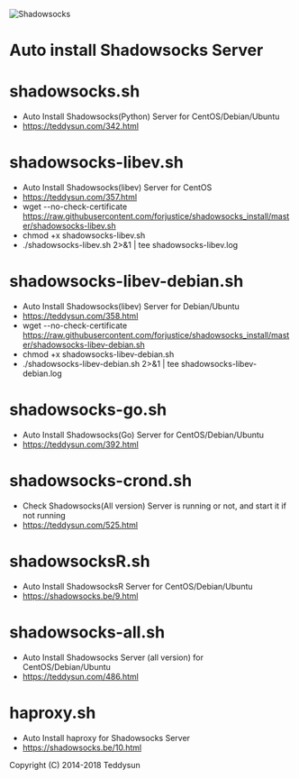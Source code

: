 ![Shadowsocks](https://github.com/teddysun/shadowsocks_install/raw/master/shadowsocks.png)
# Auto install Shadowsocks Server

shadowsocks.sh
===============
- Auto Install Shadowsocks(Python) Server for CentOS/Debian/Ubuntu
- https://teddysun.com/342.html

shadowsocks-libev.sh
===============
- Auto Install Shadowsocks(libev) Server for CentOS
- https://teddysun.com/357.html
- wget --no-check-certificate https://raw.githubusercontent.com/forjustice/shadowsocks_install/master/shadowsocks-libev.sh
- chmod +x shadowsocks-libev.sh
- ./shadowsocks-libev.sh 2>&1 | tee shadowsocks-libev.log

shadowsocks-libev-debian.sh
===============
- Auto Install Shadowsocks(libev) Server for Debian/Ubuntu
- https://teddysun.com/358.html
- wget --no-check-certificate https://raw.githubusercontent.com/forjustice/shadowsocks_install/master/shadowsocks-libev-debian.sh
- chmod +x shadowsocks-libev-debian.sh
- ./shadowsocks-libev-debian.sh 2>&1 | tee shadowsocks-libev-debian.log


shadowsocks-go.sh
===============
- Auto Install Shadowsocks(Go) Server for CentOS/Debian/Ubuntu
- https://teddysun.com/392.html

shadowsocks-crond.sh
===============
- Check Shadowsocks(All version) Server is running or not, and start it if not running
- https://teddysun.com/525.html

shadowsocksR.sh
===============
- Auto Install ShadowsocksR Server for CentOS/Debian/Ubuntu
- https://shadowsocks.be/9.html

shadowsocks-all.sh
==================
- Auto Install Shadowsocks Server (all version) for CentOS/Debian/Ubuntu
- https://teddysun.com/486.html

haproxy.sh
===============
- Auto Install haproxy for Shadowsocks Server
- https://shadowsocks.be/10.html

Copyright (C) 2014-2018 Teddysun
